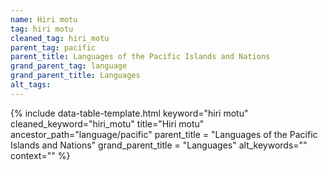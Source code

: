 ```yaml
---
name: Hiri motu
tag: hiri motu
cleaned_tag: hiri_motu
parent_tag: pacific
parent_title: Languages of the Pacific Islands and Nations
grand_parent_tag: language
grand_parent_title: Languages
alt_tags: 
---
```


{% include data-table-template.html 
  keyword="hiri motu" 
  cleaned_keyword="hiri_motu" 
  title="Hiri motu"
  ancestor_path="language/pacific" 
  parent_title = "Languages of the Pacific Islands and Nations"
  grand_parent_title = "Languages"
  alt_keywords=""
  context=""
%}

